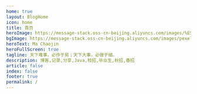 ```yaml
---
home: true
layout: BlogHome
icon: home
title: 首页
heroImage: https://message-stack.oss-cn-beijing.aliyuncs.com/images/%E5%A4%B4%E5%83%8F.png
bgImage: https://message-stack.oss-cn-beijing.aliyuncs.com/images/pexels-tirachard-kumtanom-347139.jpg
heroText: Ma Chaojin
heroFullScreen: true
tagline: 天下难事，必作于易；天下大事，必做于细。
description: 博客,记录,分享,Java,校招,毕业生,秋招,春招
article: false
index: false
footer: true
permalink: /
---
```

